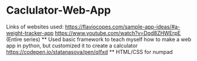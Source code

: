 # Caclulator-Web-App

Links of websites used: 
https://flaviocopes.com/sample-app-ideas/#a-weight-tracker-app
https://www.youtube.com/watch?v=Dqd8ZHWErpE (Entire series) ** Used basic framework to teach myself how to make a web app in python, but customized it to create a calculator
https://codepen.io/statanasova/pen/qIfxd ** HTML/CSS for numpad
